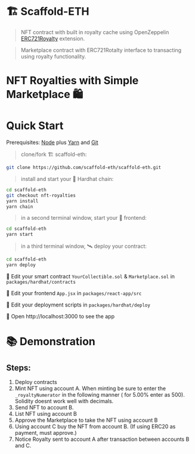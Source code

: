 # 🏗 Scaffold-ETH

> NFT contract with built in royalty cache using OpenZeppelin [ERC721Royalty](https://docs.openzeppelin.com/contracts/4.x/api/token/erc721#ERC721Royalty) extension. 

> Marketplace contract with ERC721Rotalty interface to transacting using royalty functionality.

# NFT Royalties with Simple Marketplace 🛍️

# Quick Start

Prerequisites: [Node](https://nodejs.org/en/download/) plus [Yarn](https://classic.yarnpkg.com/en/docs/install/) and [Git](https://git-scm.com/downloads)

> clone/fork 🏗 scaffold-eth:

```bash
git clone https://github.com/scaffold-eth/scaffold-eth.git
```

> install and start your 👷‍ Hardhat chain:

```bash
cd scaffold-eth
git checkout nft-royalties
yarn install
yarn chain
```

> in a second terminal window, start your 📱 frontend:

```bash
cd scaffold-eth
yarn start
```

> in a third terminal window, 🛰 deploy your contract:

```bash
cd scaffold-eth
yarn deploy
```

🔏 Edit your smart contract `YourCollectible.sol` &  `Marketplace.sol` in `packages/hardhat/contracts`

📝 Edit your frontend `App.jsx` in `packages/react-app/src`

💼 Edit your deployment scripts in `packages/hardhat/deploy`

📱 Open http://localhost:3000 to see the app

# 📚 Demonstration

## Steps:

1. Deploy contracts
2. Mint NFT using account A. When minting be sure to enter the `_royaltyNumerator` in the following manner ( for 5.00% enter as 500). Solidity doesnt work well with decimals.
3. Send NFT to account B.
4. List NFT using account B
5. Approve the Marketplace to take the NFT using account B
6. Using account C buy the NFT from account B. (If using ERC20 as payment, must approve.)
7. Notice Royalty sent to account A after transaction between accounts B and C.

